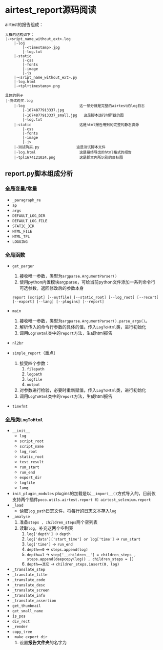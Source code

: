 # airtest_report源码阅读

airtest的报告组成：
```dir
大概的结构如下：
|-<sript_name_without_ext>.log
    |-log
        |-<timestamp>.jpg
        |-log.txt
    |-static
        |-css
        |-fonts
        |-image
        |-js
    |-<sript_name_without_ext>.py
    |-log.html
    |-<tpl+timestamp>.png
    
具体的例子
|-测试购买.log
    |-log                         这一部分就是完整的airtest的log日志
        |-1674877913337.jpg
        |-1674877913337_small.jpg   这是脚本运行时所截的图
        |-log.txt
    |-static                      这是html报告用到的完整的静态资源
        |-css
        |-fonts
        |-image
        |-js
    |-测试购买.py                 这是测试脚本文件
    |-log.html                    这是最终导出的html格式的报告
    |-tpl1674121024.png           这是脚本内所识别的目标图
```

## report.py脚本组成分析
### 全局变量/常量
+ `_paragraph_re`
+ `ap`
+ `args`
+ `DEFAULT_LOG_DIR`
+ `DEFAULT_LOG_FILE`
+ `STATIC_DIR`
+ `HTML_FILE`
+ `HTML_TPL`
+ `LOGGING`
### 全局函数
+ `get_parger`
    1. 接收唯一参数，类型为`argparse.ArgumentParser()`
    2. 使用python内置模块argparse，可给当前python文件添加一系列命令行可选参数，返回修改后的参数本身
    ```shell
    report [script] [--outfile] [--static_root] [--log_root] [--recort] [--export] [--lang] [--plugins] [--report]
    ```
+ `main`
    1. 接收唯一参数，类型为`argparse.ArgumentParser().parse_args()`。
    2. 解析传入的命令行参数的具体的值，传入`LogToHtml`类，进行初始化
    3. 调用`LogToHtml`类中的`report`方法，生成html报告

+ `nl2br`
+ `simple_report`（重点）
    1. 接受四个参数：
        1. `filepath`
        2. `logpath`
        3. `logfile`
        4. `output`
    2. 对参数进行检验，必要时重新赋值，传入`LogToHtml`类，进行初始化
    3. 调用`LogToHtml`类中的`report`方法，生成html报告
+ `timefmt`
### 全局类`LogToHtml`
+ `__init__`
    + `log`
    + `script_root`
    + `script_name`
    + `log_root`
    + `static_root`
    + `test_result`
    + `run_start`
    + `run_end`
    + `export_dir`
    + `logfile`
    + `lang`
+ `init_plugin_modules` plugins的加载是以`__import__()`方式导入的，目前仅支持两个插件`poco.utils.airtest.report 和 airtest_selenium.report`    
+ `_load`
    + 读取`log_path`日志文件，将每行的日志文本存入`log`
+ `_analyse`
    1. 准备`steps , children_steps`两个空列表
    2. 读取`log`，补充这两个空列表
        1. `log['depth']`                             -> `depth`
        2. `log['data']['start_time'] or log['time']` -> `run_start`
        3. `log['time']`                              -> `run_end`
        4. `depth==0`                                 -> `steps.append(log)`
        5. `depth==1`                                 -> `step['__children__'] = children_steps , steps.append(deepcopy(log)) , children_steps = []`
        6. `depth==其它`                              -> `children_steps.insert(0, log)`
+ `_translate_step`
+ `_translate_title`
+ `_translate_code`
+ `_translate_desc`
+ `_translate_screen`
+ `_translate_info`
+ `_translate_assertion`
+ `get_thumbnail`
+ `get_small_name`
+ `is_pos`
+ `div_rect`
+ `_render`
+ `copy_tree`
+ `_make_export_dir`
    1. 设置**报告文件夹**的名字为<script name>.log
    2. 在导出路径`export_dir`下新建这个**报告文件夹**
    3. 无视错误，`shutil.rmtree`删除**报告文件夹**下的所有文件
    4. 复制`script_root`下的目录树到**报告文件夹**
    5. 复制`log_root`下的目录树到**报告文件夹**
    6. 复制`static_root`下的css/fonts/image/js四个目录到**报告文件夹**，如果不是http开头的话
    7. 返回**报告文件夹**路径、**报告文件夹**下的日志路径
+ `get_relative_log`
+ `get_console`
+ `readFile`
+ `report_data`
    1. 接受两个参数`output_file , record_list`
    2. 调用方法`_load()`，将`log_path`的日志内容存储到`log`列表中
    3. 调用方法`_analyse()`，将`log`解析为可渲染的`dict`
    4. 调用`get_script_info(script_path)`获取脚本内容
+ `report`
    + 接受四个参数
        + self 类实例引用
        + `template_name` 
        + `output_file`
        + `record_list`
    + 涉及5个类变量属性：
        + `script_root`
        + `script_name`
        + `log_root`
        + `static_root`
        + `export_dir`
    + 涉及3个类方法属性：
        + `_render`
        + `_make_export_dir`
        + `report_data`
    代码内容：
    1. 生成报告页面，可以加入自定义数据并且重写
    2. 根据`sript_root`拆分成路径和`sript_name`
    3. 如果`export_dir`不为空：
        1. 调用方法`_make_export_dir()`准备导出的路径文件夹和相关资源
        2. 设置`output_file`路径
        3. `static_root`不是http开头的话，设置为"static/"
    4. 如果`record_list`不为空，将`log_root`下的`mp4`文件的路径全部保存到列表
    5. 调用方法`report_data`
    
    
    
